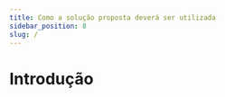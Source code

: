 ```yaml
---
title: Como a solução proposta deverá ser utilizada
sidebar_position: 8
slug: /
---
```


# Introdução


